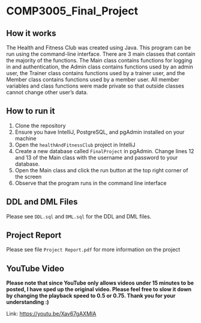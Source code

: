 # COMP3005_Final_Project

## How it works
The Health and Fitness Club was created using Java. This program can be run using the command-line interface. There are 3 main classes that contain the majority of the functions. The Main class contains functions for logging in and authentication, the Admin class contains functions used by an admin user, the Trainer class contains functions used by a trainer user, and the Member class contains functions used by a member user. All member variables and class functions were made private so that outside classes cannot change other user’s data.

## How to run it
1. Clone the repository
2. Ensure you have IntelliJ, PostgreSQL, and pgAdmin installed on your machine
3. Open the `healthAndFitnessClub` project in IntelliJ
4. Create a new database called `FinalProject` in pgAdmin. Change lines 12 and 13 of the Main class with the username and password to your database.
5. Open the Main class and click the run button at the top right corner of the screen
6. Observe that the program runs in the command line interface

## DDL and DML Files
Please see `DDL.sql` and `DML.sql` for the DDL and DML files.

## Project Report
Please see file `Project Report.pdf` for more information on the project

## YouTube Video

**Please note that since YouTube only allows videos under 15 minutes to be posted, I have sped up the original video. Please feel free to slow it down by changing the playback speed to 0.5 or 0.75. Thank you for your understanding :)**

Link: https://youtu.be/Xav67gAXMIA 
